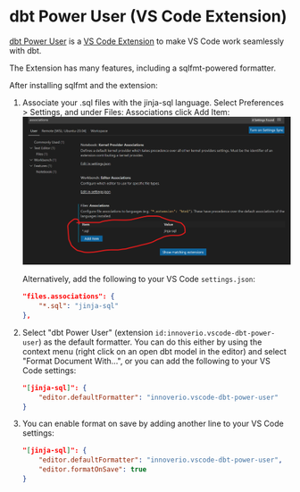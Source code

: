 # dbt Power User (VS Code Extension)

[dbt Power User](https://github.com/innoverio/vscode-dbt-power-user) is a [VS Code Extension](https://marketplace.visualstudio.com/items?itemName=innoverio.vscode-dbt-power-user) to make VS Code work seamlessly with dbt.

The Extension has many features, including a sqlfmt-powered formatter.

After installing sqlfmt and the extension:

1. Associate your .sql files with the jinja-sql language. Select Preferences > Settings, and under Files: Associations click Add Item:
    ![Screenshot of VS Code Settings menu, with Add Items button highlighted](./assets/dbt-power-user-jinja-sql-language.png)

    Alternatively, add the following to your VS Code `settings.json`:

    ```JSON title=settings.json
    "files.associations": {
        "*.sql": "jinja-sql"
    },
    ```

1. Select "dbt Power User" (extension `id:innoverio.vscode-dbt-power-user`) as the default formatter. You can do this either by using the context menu (right click on an open dbt model in the editor) and select "Format Document With...", or you can add the following to your VS Code settings:

    ```JSON title=settings.json
    "[jinja-sql]": {
        "editor.defaultFormatter": "innoverio.vscode-dbt-power-user"
    }
    ```

2. You can enable format on save by adding another line to your VS Code settings:

    ```JSON title=settings.json
    "[jinja-sql]": {
        "editor.defaultFormatter": "innoverio.vscode-dbt-power-user",
        "editor.formatOnSave": true
    }
    ```